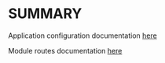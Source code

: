 # SUMMARY

Application configuration documentation [here](https://github.com/ssavajols/my_marionette/blob/master/docs/configuration.md)

Module routes documentation [here](https://github.com/ssavajols/my_marionette/blob/master/docs/routes.md)
